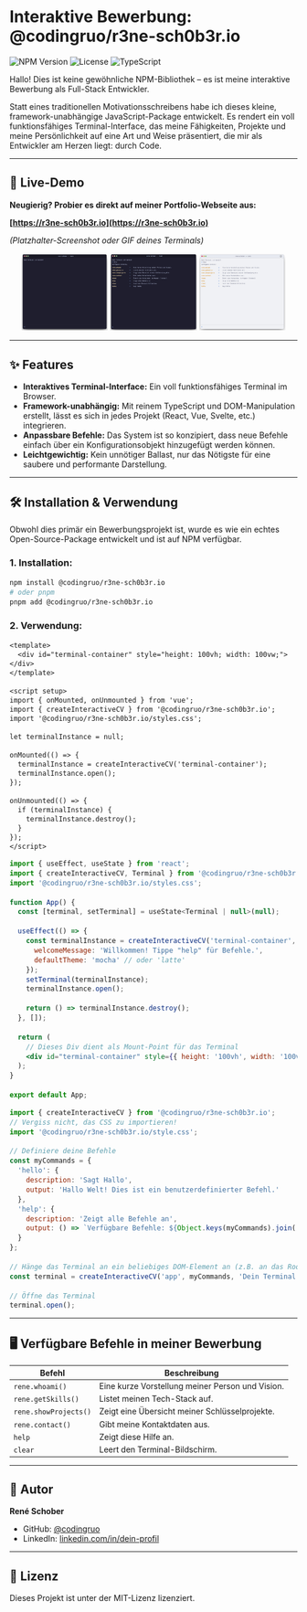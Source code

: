 # Interaktive Bewerbung: @codingruo/r3ne-sch0b3r.io

![NPM Version](https://img.shields.io/npm/v/@codingruo/r3ne-sch0b3r.io)
![License](https://img.shields.io/npm/l/@codingruo/r3ne-sch0b3r.io)
![TypeScript](https://img.shields.io/badge/built%20with-TypeScript-blue)

Hallo! Dies ist keine gewöhnliche NPM-Bibliothek – es ist meine interaktive Bewerbung als Full-Stack Entwickler.

Statt eines traditionellen Motivationsschreibens habe ich dieses kleine, framework-unabhängige JavaScript-Package entwickelt. Es rendert ein voll funktionsfähiges Terminal-Interface, das meine Fähigkeiten, Projekte und meine Persönlichkeit auf eine Art und Weise präsentiert, die mir als Entwickler am Herzen liegt: durch Code.

---

## 🚀 Live-Demo

**Neugierig? Probier es direkt auf meiner Portfolio-Webseite aus:**

**[https://r3ne-sch0b3r.io](https://r3ne-sch0b3r.io)**

*(Platzhalter-Screenshot oder GIF deines Terminals)*
<div align="center">
  <img src="./assets/terminal_blank.jpg" width="30%" alt="Terminal Blank">
  <img src="./assets/terminal_help.jpg" width="30%" alt="Terminal Help">
  <img src="./assets/terminal_light.jpg" width="30%" alt="Terminal Light">
</div>

---

## ✨ Features

* **Interaktives Terminal-Interface:** Ein voll funktionsfähiges Terminal im Browser.
* **Framework-unabhängig:** Mit reinem TypeScript und DOM-Manipulation erstellt, lässt es sich in jedes Projekt (React, Vue, Svelte, etc.) integrieren.
* **Anpassbare Befehle:** Das System ist so konzipiert, dass neue Befehle einfach über ein Konfigurationsobjekt hinzugefügt werden können.
* **Leichtgewichtig:** Kein unnötiger Ballast, nur das Nötigste für eine saubere und performante Darstellung.

---

## 🛠️ Installation & Verwendung

Obwohl dies primär ein Bewerbungsprojekt ist, wurde es wie ein echtes Open-Source-Package entwickelt und ist auf NPM verfügbar.

### 1. Installation:

```bash
npm install @codingruo/r3ne-sch0b3r.io
# oder pnpm
pnpm add @codingruo/r3ne-sch0b3r.io
```

### 2. Verwendung:

```vue
<template>
  <div id="terminal-container" style="height: 100vh; width: 100vw;"></div>
</template>

<script setup>
import { onMounted, onUnmounted } from 'vue';
import { createInteractiveCV } from '@codingruo/r3ne-sch0b3r.io';
import '@codingruo/r3ne-sch0b3r.io/styles.css';

let terminalInstance = null;

onMounted(() => {
  terminalInstance = createInteractiveCV('terminal-container');
  terminalInstance.open();
});

onUnmounted(() => {
  if (terminalInstance) {
    terminalInstance.destroy();
  }
});
</script>
```

```jsx
import { useEffect, useState } from 'react';
import { createInteractiveCV, Terminal } from '@codingruo/r3ne-sch0b3r.io';
import '@codingruo/r3ne-sch0b3r.io/styles.css';

function App() {
  const [terminal, setTerminal] = useState<Terminal | null>(null);

  useEffect(() => {
    const terminalInstance = createInteractiveCV('terminal-container', {
      welcomeMessage: 'Willkommen! Tippe "help" für Befehle.',
      defaultTheme: 'mocha' // oder 'latte'
    });
    setTerminal(terminalInstance);
    terminalInstance.open();

    return () => terminalInstance.destroy();
  }, []);

  return (
    // Dieses Div dient als Mount-Point für das Terminal
    <div id="terminal-container" style={{ height: '100vh', width: '100vw' }} />
  );
}

export default App;
```

```javascript
import { createInteractiveCV } from '@codingruo/r3ne-sch0b3r.io';
// Vergiss nicht, das CSS zu importieren!
import '@codingruo/r3ne-sch0b3r.io/style.css';

// Definiere deine Befehle
const myCommands = {
  'hello': {
    description: 'Sagt Hallo',
    output: 'Hallo Welt! Dies ist ein benutzerdefinierter Befehl.'
  },
  'help': {
    description: 'Zeigt alle Befehle an',
    output: () => `Verfügbare Befehle: ${Object.keys(myCommands).join(', ')}`
  }
};

// Hänge das Terminal an ein beliebiges DOM-Element an (z.B. an das Root-Element deiner App)
const terminal = createInteractiveCV('app', myCommands, 'Dein Terminal ist bereit!');

// Öffne das Terminal
terminal.open();
```

---

## 🖥️ Verfügbare Befehle in meiner Bewerbung

| Befehl | Beschreibung |
|--------|--------------|
| `rene.whoami()` | Eine kurze Vorstellung meiner Person und Vision. |
| `rene.getSkills()` | Listet meinen Tech-Stack auf. |
| `rene.showProjects()` | Zeigt eine Übersicht meiner Schlüsselprojekte. |
| `rene.contact()` | Gibt meine Kontaktdaten aus. |
| `help` | Zeigt diese Hilfe an. |
| `clear` | Leert den Terminal-Bildschirm. |

---

## 👤 Autor

**René Schober**

- GitHub: [@codingruo](https://github.com/codingruo)
- LinkedIn: [linkedin.com/in/dein-profil](https://linkedin.com/in/dein-profil)

---

## 📄 Lizenz

Dieses Projekt ist unter der MIT-Lizenz lizenziert.